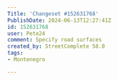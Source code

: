 ```yaml
---
Title: 'Changeset #152631768'
PublishDate: 2024-06-13T12:27:41Z
id: 152631768
user: Pete24
comment: Specify road surfaces
created_by: StreetComplete 58.0
tags:
- Montenegro

---
```


